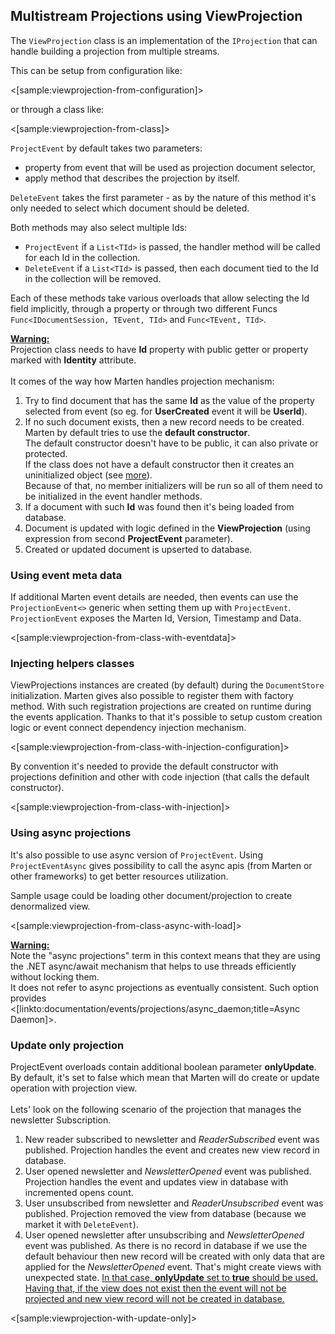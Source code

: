 <!--Title: Custom Projections-->

## Multistream Projections using ViewProjection 
 
The `ViewProjection` class is an implementation of the `IProjection` that can handle building a projection from multiple streams. 
 
This can be setup from configuration like: 
 
<[sample:viewprojection-from-configuration]> 
 
or through a class like: 
 
<[sample:viewprojection-from-class]> 
 

`ProjectEvent` by default takes two parameters: 
* property from event that will be used as projection document selector,
* apply method that describes the projection by itself.

`DeleteEvent` takes the first parameter - as by the nature of this method it's only needed to select which document should be deleted.

Both methods may also select multiple Ids:
* `ProjectEvent` if a `List<TId>` is passed, the handler method will be called for each Id in the collection. 
* `DeleteEvent` if a `List<TId>` is passed, then each document tied to the Id in the collection will be removed. 

Each of these methods take various overloads that allow selecting the Id field implicitly, through a property or through two different Funcs `Func<IDocumentSession, TEvent, TId>` and `Func<TEvent, TId>`. 

<div class="alert alert-warning">
<b><u>Warning:</u></b>
<br />
Projection class needs to have <b>Id</b> property with public getter or property marked with <b>Identity</b> attribute.
<br /><br />
It comes of the way how Marten handles projection mechanism:
<br />
<ol>
<li>Try to find document that has the same <b>Id</b> as the value of the property selected from event (so eg. for <b>UserCreated</b> event it will be <b>UserId</b>).</li>
<li>
    If no such document exists, then a new record needs to be created. Marten by default tries to use the <b>default constructor</b>. <br />
    The default constructor doesn't have to be public, it can also private or protected. <br />
    If the class does not have a default constructor then it creates an uninitialized object (see <a href="https://docs.microsoft.com/en-us/dotnet/api/system.runtime.serialization.formatterservices.getuninitializedobject?view=netframework-4.8" target="_parent">more</a>).<br />
    Because of that, no member initializers will be run so all of them need to be initialized in the event handler methods.
</li>
<li>If a document with such <b>Id</b> was found then it's being loaded from database.</li>
<li>Document is updated with logic defined in the <b>ViewProjection</b> (using expression from second <b>ProjectEvent</b> parameter).</li>
<li>Created or updated document is upserted to database.</li>
</div>

### Using event meta data 
 
If additional Marten event details are needed, then events can use the `ProjectionEvent<>` generic when setting them up with `ProjectEvent`. `ProjectionEvent` exposes the Marten Id, Version, Timestamp and Data.

<[sample:viewprojection-from-class-with-eventdata]>


### Injecting helpers classes

ViewProjections instances are created (by default) during the `DocumentStore` initialization. Marten gives also possible to register them with factory method. With such registration projections are created on runtime during the events application. Thanks to that it's possible to setup custom creation logic or event connect dependency injection mechanism.

<[sample:viewprojection-from-class-with-injection-configuration]> 

By convention it's needed to provide the default constructor with projections definition and other with code injection (that calls the default constructor).

<[sample:viewprojection-from-class-with-injection]> 


### Using async projections

It's also possible to use async version of `ProjectEvent`. Using `ProjectEventAsync` gives possibility to call the async apis (from Marten or other frameworks) to get better resources utilization. 

Sample usage could be loading other document/projection to create denormalized view.

<[sample:viewprojection-from-class-async-with-load]> 

<div class="alert alert-warning">
<b><u>Warning:</u></b>
<br />
Note the "async projections" term in this context means that they are using the .NET async/await mechanism that helps to use threads efficiently without locking them. <br />
It does not refer to async projections as eventually consistent. Such option provides <[linkto:documentation/events/projections/async_daemon;title=Async Daemon]>.
</div>

### Update only projection

ProjectEvent overloads contain additional boolean parameter <b>onlyUpdate</b>. By default, it's set to false which mean that Marten will do create or update operation with projection view.
<br /><br />
Lets' look on the following scenario of the projection that manages the newsletter Subscription.<br />
1. New reader subscribed to newsletter and <i>ReaderSubscribed</i> event was published. Projection handles the event and creates new view record in database. <br />
2. User opened newsletter and <i>NewsletterOpened</i> event was published. Projection handles the event and updates view in database with incremented opens count. <br />
3. User unsubscribed from newsletter and <i>ReaderUnsubscribed</i> event was published. Projection removed the view from database (because we market it with `DeleteEvent`). <br />
4. User opened newsletter after unsubscribing and <i>NewsletterOpened</i> event was published. As there is no record in database if we use the default behaviour then new record will be created with only data that are applied for the <i>NewsletterOpened</i> event. That's might create views with unexpected state. <u>In that case, <b>onlyUpdate</b> set to <b>true</b> should be used. Having that, if the view does not exist then the event will not be projected and new view record will not be created in database.</u> <br />

<[sample:viewprojection-with-update-only]> 

